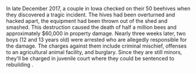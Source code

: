 In late December 2017, a couple in Iowa checked on their 50 beehives when they discovered a tragic incident. The hives had been overturned and hacked apart, the equipment had been thrown out of the shed and smashed. This destruction caused the death of half a million bees and approximately $60,000 in property damage. Nearly three weeks later, two boys (12 and 13 years old) were arrested who are allegedly responsible for the damage. The charges against them include criminal mischief, offenses to an agricultural animal facility, and burglary. Since they are still minors, they'll be charged in juvenile court where they could be sentenced to rebuilding .